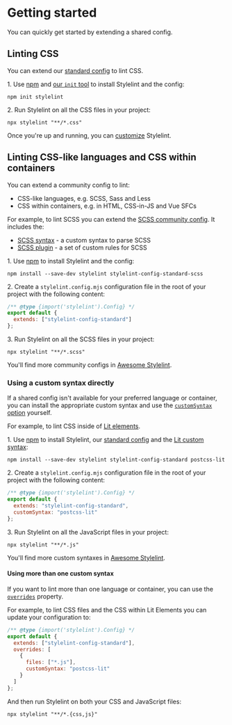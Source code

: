 # Getting started

You can quickly get started by extending a shared config.

## Linting CSS

You can extend our [standard config](https://www.npmjs.com/package/stylelint-config-standard) to lint CSS.

1\. Use [npm](https://docs.npmjs.com/about-npm/) and [our `init` tool](https://www.npmjs.com/package/create-stylelint) to install Stylelint and the config:

```shell
npm init stylelint
```

2\. Run Stylelint on all the CSS files in your project:

```shell
npx stylelint "**/*.css"
```

Once you're up and running, you can [customize](./customize.md) Stylelint.

## Linting CSS-like languages and CSS within containers

You can extend a community config to lint:

- CSS-like languages, e.g. SCSS, Sass and Less
- CSS within containers, e.g. in HTML, CSS-in-JS and Vue SFCs

For example, to lint SCSS you can extend the [SCSS community config](https://www.npmjs.com/package/stylelint-config-standard-scss). It includes the:

- [SCSS syntax](https://www.npmjs.com/package/postcss-scss) - a custom syntax to parse SCSS
- [SCSS plugin](https://www.npmjs.com/package/stylelint-scss) - a set of custom rules for SCSS

1\. Use [npm](https://docs.npmjs.com/about-npm/) to install Stylelint and the config:

```shell
npm install --save-dev stylelint stylelint-config-standard-scss
```

2\. Create a `stylelint.config.mjs` configuration file in the root of your project with the following content:

```js
/** @type {import('stylelint').Config} */
export default {
  extends: ["stylelint-config-standard"]
};
```

3\. Run Stylelint on all the SCSS files in your project:

```shell
npx stylelint "**/*.scss"
```

You'll find more community configs in [Awesome Stylelint](https://github.com/stylelint/awesome-stylelint#readme).

### Using a custom syntax directly

If a shared config isn't available for your preferred language or container, you can install the appropriate custom syntax and use the [`customSyntax` option](../user-guide/options.md#customsyntax) yourself.

For example, to lint CSS inside of [Lit elements](https://lit.dev/).

1\. Use [npm](https://docs.npmjs.com/about-npm/) to install Stylelint, our [standard config](https://www.npmjs.com/package/stylelint-config-standard) and the [Lit custom syntax](https://www.npmjs.com/package/postcss-lit):

```shell
npm install --save-dev stylelint stylelint-config-standard postcss-lit
```

2\. Create a `stylelint.config.mjs` configuration file in the root of your project with the following content:

```js
/** @type {import('stylelint').Config} */
export default {
  extends: "stylelint-config-standard",
  customSyntax: "postcss-lit"
};
```

3\. Run Stylelint on all the JavaScript files in your project:

```shell
npx stylelint "**/*.js"
```

You'll find more custom syntaxes in [Awesome Stylelint](https://github.com/stylelint/awesome-stylelint#custom-syntaxes).

#### Using more than one custom syntax

If you want to lint more than one language or container, you can use the [`overrides`](configure.md#overrides) property.

For example, to lint CSS files and the CSS within Lit Elements you can update your configuration to:

```js
/** @type {import('stylelint').Config} */
export default {
  extends: ["stylelint-config-standard"],
  overrides: [
    {
      files: ["*.js"],
      customSyntax: "postcss-lit"
    }
  ]
};
```

And then run Stylelint on both your CSS and JavaScript files:

```shell
npx stylelint "**/*.{css,js}"
```
